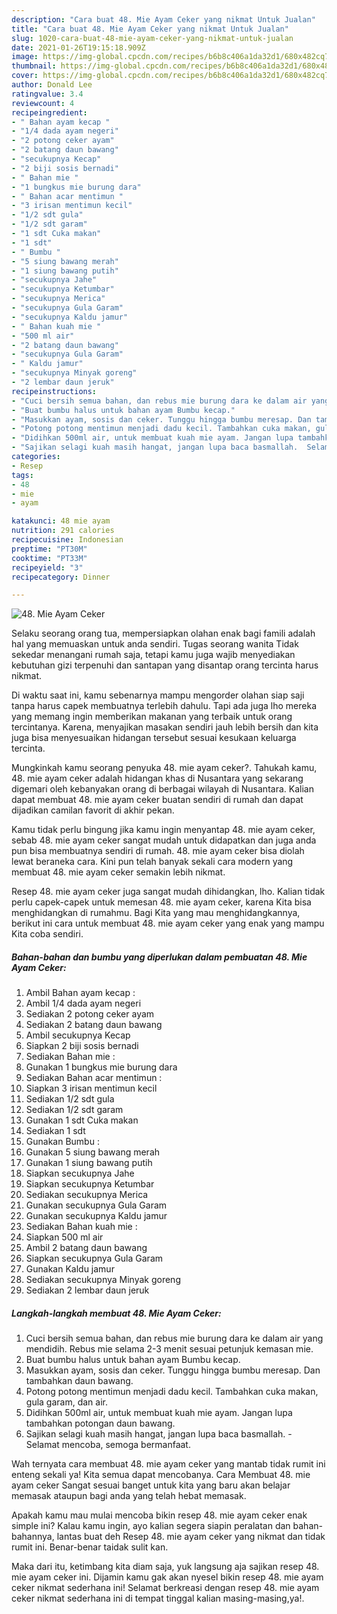 ```yaml
---
description: "Cara buat 48. Mie Ayam Ceker yang nikmat Untuk Jualan"
title: "Cara buat 48. Mie Ayam Ceker yang nikmat Untuk Jualan"
slug: 1020-cara-buat-48-mie-ayam-ceker-yang-nikmat-untuk-jualan
date: 2021-01-26T19:15:18.909Z
image: https://img-global.cpcdn.com/recipes/b6b8c406a1da32d1/680x482cq70/48-mie-ayam-ceker-foto-resep-utama.jpg
thumbnail: https://img-global.cpcdn.com/recipes/b6b8c406a1da32d1/680x482cq70/48-mie-ayam-ceker-foto-resep-utama.jpg
cover: https://img-global.cpcdn.com/recipes/b6b8c406a1da32d1/680x482cq70/48-mie-ayam-ceker-foto-resep-utama.jpg
author: Donald Lee
ratingvalue: 3.4
reviewcount: 4
recipeingredient:
- " Bahan ayam kecap "
- "1/4 dada ayam negeri"
- "2 potong ceker ayam"
- "2 batang daun bawang"
- "secukupnya Kecap"
- "2 biji sosis bernadi"
- " Bahan mie "
- "1 bungkus mie burung dara"
- " Bahan acar mentimun "
- "3 irisan mentimun kecil"
- "1/2 sdt gula"
- "1/2 sdt garam"
- "1 sdt Cuka makan"
- "1 sdt"
- " Bumbu "
- "5 siung bawang merah"
- "1 siung bawang putih"
- "secukupnya Jahe"
- "secukupnya Ketumbar"
- "secukupnya Merica"
- "secukupnya Gula Garam"
- "secukupnya Kaldu jamur"
- " Bahan kuah mie "
- "500 ml air"
- "2 batang daun bawang"
- "secukupnya Gula Garam"
- " Kaldu jamur"
- "secukupnya Minyak goreng"
- "2 lembar daun jeruk"
recipeinstructions:
- "Cuci bersih semua bahan, dan rebus mie burung dara ke dalam air yang mendidih. Rebus mie selama 2-3 menit sesuai petunjuk kemasan mie."
- "Buat bumbu halus untuk bahan ayam Bumbu kecap."
- "Masukkan ayam, sosis dan ceker. Tunggu hingga bumbu meresap. Dan tambahkan daun bawang."
- "Potong potong mentimun menjadi dadu kecil. Tambahkan cuka makan, gula garam, dan air."
- "Didihkan 500ml air, untuk membuat kuah mie ayam. Jangan lupa tambahkan potongan daun bawang."
- "Sajikan selagi kuah masih hangat, jangan lupa baca basmallah.  Selamat mencoba, semoga bermanfaat."
categories:
- Resep
tags:
- 48
- mie
- ayam

katakunci: 48 mie ayam 
nutrition: 291 calories
recipecuisine: Indonesian
preptime: "PT30M"
cooktime: "PT33M"
recipeyield: "3"
recipecategory: Dinner

---
```



![48. Mie Ayam Ceker](https://img-global.cpcdn.com/recipes/b6b8c406a1da32d1/680x482cq70/48-mie-ayam-ceker-foto-resep-utama.jpg)

Selaku seorang orang tua, mempersiapkan olahan enak bagi famili adalah hal yang memuaskan untuk anda sendiri. Tugas seorang  wanita Tidak sekedar menangani rumah saja, tetapi kamu juga wajib menyediakan kebutuhan gizi terpenuhi dan santapan yang disantap orang tercinta harus nikmat.

Di waktu  saat ini, kamu sebenarnya mampu mengorder olahan siap saji tanpa harus capek membuatnya terlebih dahulu. Tapi ada juga lho mereka yang memang ingin memberikan makanan yang terbaik untuk orang tercintanya. Karena, menyajikan masakan sendiri jauh lebih bersih dan kita juga bisa menyesuaikan hidangan tersebut sesuai kesukaan keluarga tercinta. 



Mungkinkah kamu seorang penyuka 48. mie ayam ceker?. Tahukah kamu, 48. mie ayam ceker adalah hidangan khas di Nusantara yang sekarang digemari oleh kebanyakan orang di berbagai wilayah di Nusantara. Kalian dapat membuat 48. mie ayam ceker buatan sendiri di rumah dan dapat dijadikan camilan favorit di akhir pekan.

Kamu tidak perlu bingung jika kamu ingin menyantap 48. mie ayam ceker, sebab 48. mie ayam ceker sangat mudah untuk didapatkan dan juga anda pun bisa membuatnya sendiri di rumah. 48. mie ayam ceker bisa diolah lewat beraneka cara. Kini pun telah banyak sekali cara modern yang membuat 48. mie ayam ceker semakin lebih nikmat.

Resep 48. mie ayam ceker juga sangat mudah dihidangkan, lho. Kalian tidak perlu capek-capek untuk memesan 48. mie ayam ceker, karena Kita bisa menghidangkan di rumahmu. Bagi Kita yang mau menghidangkannya, berikut ini cara untuk membuat 48. mie ayam ceker yang enak yang mampu Kita coba sendiri.

<!--inarticleads1-->

##### Bahan-bahan dan bumbu yang diperlukan dalam pembuatan 48. Mie Ayam Ceker:

1. Ambil  Bahan ayam kecap :
1. Ambil 1/4 dada ayam negeri
1. Sediakan 2 potong ceker ayam
1. Sediakan 2 batang daun bawang
1. Ambil secukupnya Kecap
1. Siapkan 2 biji sosis bernadi
1. Sediakan  Bahan mie :
1. Gunakan 1 bungkus mie burung dara
1. Sediakan  Bahan acar mentimun :
1. Siapkan 3 irisan mentimun kecil
1. Sediakan 1/2 sdt gula
1. Sediakan 1/2 sdt garam
1. Gunakan 1 sdt Cuka makan
1. Sediakan 1 sdt
1. Gunakan  Bumbu :
1. Gunakan 5 siung bawang merah
1. Gunakan 1 siung bawang putih
1. Siapkan secukupnya Jahe
1. Siapkan secukupnya Ketumbar
1. Sediakan secukupnya Merica
1. Gunakan secukupnya Gula Garam
1. Gunakan secukupnya Kaldu jamur
1. Sediakan  Bahan kuah mie :
1. Siapkan 500 ml air
1. Ambil 2 batang daun bawang
1. Siapkan secukupnya Gula Garam
1. Gunakan  Kaldu jamur
1. Sediakan secukupnya Minyak goreng
1. Sediakan 2 lembar daun jeruk




<!--inarticleads2-->

##### Langkah-langkah membuat 48. Mie Ayam Ceker:

1. Cuci bersih semua bahan, dan rebus mie burung dara ke dalam air yang mendidih. Rebus mie selama 2-3 menit sesuai petunjuk kemasan mie.
1. Buat bumbu halus untuk bahan ayam Bumbu kecap.
1. Masukkan ayam, sosis dan ceker. Tunggu hingga bumbu meresap. Dan tambahkan daun bawang.
1. Potong potong mentimun menjadi dadu kecil. Tambahkan cuka makan, gula garam, dan air.
1. Didihkan 500ml air, untuk membuat kuah mie ayam. Jangan lupa tambahkan potongan daun bawang.
1. Sajikan selagi kuah masih hangat, jangan lupa baca basmallah.  - Selamat mencoba, semoga bermanfaat.




Wah ternyata cara membuat 48. mie ayam ceker yang mantab tidak rumit ini enteng sekali ya! Kita semua dapat mencobanya. Cara Membuat 48. mie ayam ceker Sangat sesuai banget untuk kita yang baru akan belajar memasak ataupun bagi anda yang telah hebat memasak.

Apakah kamu mau mulai mencoba bikin resep 48. mie ayam ceker enak simple ini? Kalau kamu ingin, ayo kalian segera siapin peralatan dan bahan-bahannya, lantas buat deh Resep 48. mie ayam ceker yang nikmat dan tidak rumit ini. Benar-benar taidak sulit kan. 

Maka dari itu, ketimbang kita diam saja, yuk langsung aja sajikan resep 48. mie ayam ceker ini. Dijamin kamu gak akan nyesel bikin resep 48. mie ayam ceker nikmat sederhana ini! Selamat berkreasi dengan resep 48. mie ayam ceker nikmat sederhana ini di tempat tinggal kalian masing-masing,ya!.

